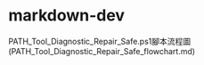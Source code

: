 # markdown-dev
PATH_Tool_Diagnostic_Repair_Safe.ps1腳本流程圖(PATH_Tool_Diagnostic_Repair_Safe_flowchart.md)
